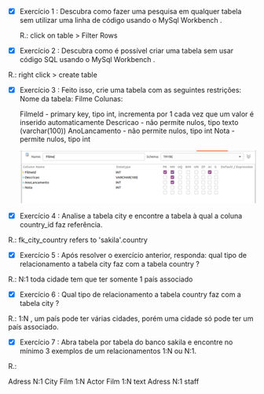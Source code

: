

- [x] Exercício 1 : Descubra como fazer uma pesquisa em qualquer tabela sem utilizar uma linha de código usando o MySql Workbench .
  
  R.: click on table > Filter Rows

- [X] Exercício 2 : Descubra como é possível criar uma tabela sem usar código SQL usando o MySql Workbench .

R.: right click > create table 

- [X] Exercício 3 : Feito isso, crie uma tabela com as seguintes restrições:
Nome da tabela: Filme
Colunas:

    FilmeId - primary key, tipo int, incrementa por 1 cada vez que um valor é inserido automaticamente
    Descricao - não permite nulos, tipo texto (varchar(100))
    AnoLancamento - não permite nulos, tipo int
    Nota - permite nulos, tipo int

    ![imageinfo](./dia-1-banco-de-dados-sql/ex3.png)

- [x] Exercício 4 : Analise a tabela city e encontre a tabela à qual a coluna country_id faz referência.

R.: fk_city_country refers to 'sakila'.country

- [x] Exercício 5 : Após resolver o exercício anterior, responda: qual tipo de relacionamento a tabela city faz com a tabela country ?

R.: N:1 toda cidade tem que ter somente 1 país associado

- [X] Exercício 6 : Qual tipo de relacionamento a tabela country faz com a tabela city ?

R.: 1:N , um país pode ter várias cidades, porém uma cidade só pode ter um país associado.

- [x] Exercício 7 : Abra tabela por tabela do banco sakila e encontre no mínimo 3 exemplos de um relacionamentos 1:N ou N:1. 
  
R.: 

Adress N:1 City
Film 1:N Actor 
Film 1:N text 
Adress N:1 staff
